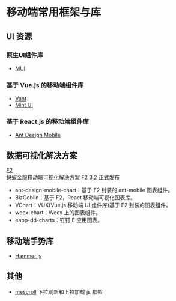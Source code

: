 # 移动端常用框架与库

## UI 资源
### 原生UI组件库
- [MUI](http://dev.dcloud.net.cn/mui/)

### 基于 Vue.js 的移动端组件库
- [Vant](https://youzan.github.io/vant/#/zh-CN/intro)
- [Mint UI](http://mint-ui.github.io/#!/zh-cn)

### 基于 React.js 的移动端组件库
- [Ant Design Mobile](https://mobile.ant.design/index-cn)

## 数据可视化解决方案
[F2](https://github.com/antvis/f2)  
[蚂蚁金服移动端可视化解决方案 F2 3.2 正式发布](https://juejin.im/post/5b84e75ee51d4538a751f988)
- ant-design-mobile-chart：基于 F2 封装的 ant-mobile 图表组件。
- BizCoblin：基于 F2，React 移动端可视化图表库。
- VChart：VUX(Vue.js 移动端 UI 组件库)基于 F2 封装的图表组件。
- weex-chart：Weex 上的图表组件。
- eapp-dd-charts：钉钉 E 应用图表。

## 移动端手势库
- [Hammer.js](https://hammerjs.github.io/getting-started/)

## 其他
- [mescroll](http://www.mescroll.com/index.html)
下拉刷新和上拉加载 js 框架



